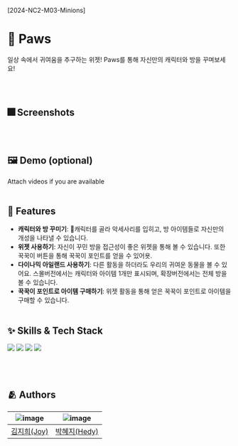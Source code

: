 [2024-NC2-M03-Minions]
# 🐾 Paws
일상 속에서 귀여움을 추구하는 위젯! Paws를 통해 자신만의 캐릭터와 방을 꾸며보세요!

<br/><br/>

## :fireworks: Screenshots

<br/><br/>

## :framed_picture: Demo (optional)

Attach videos if you are available
<br/><br/>

## :pushpin: Features

- **캐릭터와 방 꾸미기**: 캐릭터를 골라 악세사리를 입히고, 방 아이템들로 자신만의 개성을 나타낼 수 있습니다.
- **위젯 사용하기**: 자신이 꾸민 방을 접근성이 좋은 위젯을 통해 볼 수 있습니다. 또한 꾹꾹이 버튼을 통해 꾹꾹이 포인트를 얻을 수 있어욧.
- **다이나믹 아일랜드 사용하기**: 다른 활동을 하더라도 우리의 귀여운 동물을 볼 수 있어요. 스몰버전에서는 캐릭터와 아이템 1개만 표시되며, 확장버전에서는 전체 방을 볼 수 있습니다.
- **꾹꾹이 포인트로 아이템 구매하기**: 위젯 활동을 통해 얻은 꾹꾹이 포인트로 아이템을 구매할 수 있습니다.
<br/><br/>

## :sparkles: Skills & Tech Stack

<div>
<img src="https://img.shields.io/badge/swift-F05138?style=for-the-badge&logo=swift&logoColor=white">
<img src="https://img.shields.io/badge/swiftUI-F05138?style=for-the-badge&logo=swift&logoColor=white">
<img src="https://img.shields.io/badge/Xcode-147EFB?style=for-the-badge&logo=xcode&logoColor=white">
<img src="https://img.shields.io/badge/iOS-000000?style=for-the-badge&logo=ios&logoColor=white">
<div>
<br/><br/><br/>

## :people_hugging: Authors
|![image](https://avatars.githubusercontent.com/u/66589666?v=4)|![image](https://avatars.githubusercontent.com/u/167062043?v=4)|
|:-:|:-:|
|[김지희(Joy)](https://github.com/jihee-daily)|[박혜지(Hedy)](https://github.com/hyeparkc)|
